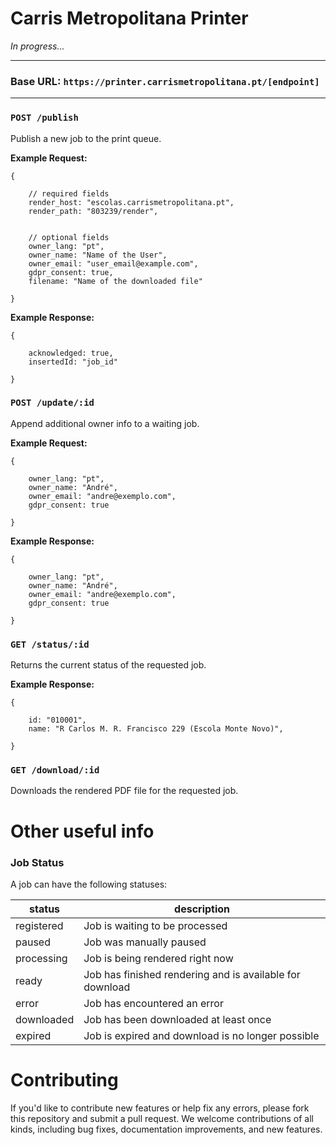 # Carris Metropolitana Printer

<!-- [![Better Stack Badge](https://uptime.betterstack.com/status-badges/v1/monitor/tf3p.svg)](https://status.carrismetropolitana.pt) -->

_In progress..._

---

### Base URL: `https://printer.carrismetropolitana.pt/[endpoint]`

---

### `POST /publish`

Publish a new job to the print queue.

**Example Request:**

```
{

    // required fields
    render_host: "escolas.carrismetropolitana.pt",
    render_path: "803239/render",


    // optional fields
    owner_lang: "pt",
    owner_name: "Name of the User",
    owner_email: "user_email@example.com",
    gdpr_consent: true,
    filename: "Name of the downloaded file"

}
```

**Example Response:**

```
{

    acknowledged: true,
    insertedId: "job_id"

}
```

### `POST /update/:id`

Append additional owner info to a waiting job.

**Example Request:**

```
{

    owner_lang: "pt",
    owner_name: "André",
    owner_email: "andre@exemplo.com",
    gdpr_consent: true

}
```

**Example Response:**

```
{

    owner_lang: "pt",
    owner_name: "André",
    owner_email: "andre@exemplo.com",
    gdpr_consent: true

}
```

### `GET /status/:id`

Returns the current status of the requested job.

**Example Response:**

```
{

    id: "010001",
    name: "R Carlos M. R. Francisco 229 (Escola Monte Novo)",

}
```

### `GET /download/:id`

Downloads the rendered PDF file for the requested job.

# Other useful info

### Job Status

A job can have the following statuses:

| status     | description                                              |
| ---------- | -------------------------------------------------------- |
| registered | Job is waiting to be processed                           |
| paused     | Job was manually paused                                  |
| processing | Job is being rendered right now                          |
| ready      | Job has finished rendering and is available for download |
| error      | Job has encountered an error                             |
| downloaded | Job has been downloaded at least once                    |
| expired    | Job is expired and download is no longer possible        |

# Contributing

If you'd like to contribute new features or help fix any errors, please fork this repository and submit a pull request. We welcome contributions of all kinds, including bug fixes, documentation improvements, and new features.
